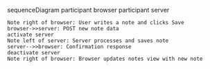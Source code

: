 sequenceDiagram
    participant browser
    participant server

    Note right of browser: User writes a note and clicks Save
    browser->>server: POST new note data
    activate server
    Note left of server: Server processes and saves note
    server-->>browser: Confirmation response
    deactivate server
    Note right of browser: Browser updates notes view with new note
